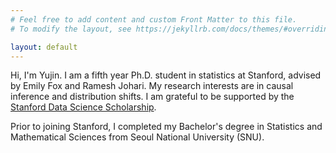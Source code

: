```yaml
---
# Feel free to add content and custom Front Matter to this file.
# To modify the layout, see https://jekyllrb.com/docs/themes/#overriding-theme-defaults

layout: default
---
```


Hi, I'm Yujin. I am a fifth year Ph.D. student in statistics at Stanford, advised by Emily Fox and Ramesh Johari. My research interests are in causal inference and distribution shifts. I am grateful to be supported by the [Stanford Data Science Scholarship](https://datascience.stanford.edu/programs).

Prior to joining Stanford, I completed my Bachelor's degree in Statistics and Mathematical Sciences from Seoul National University (SNU). 







